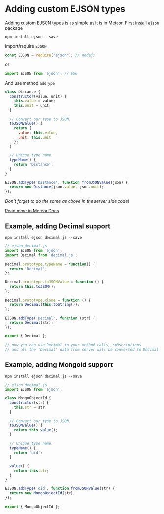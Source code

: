# Adding custom EJSON types

Adding custom EJSON types is as simple as it is in Meteor.
First install `ejson` package:

`npm install ejson --save`

Import/require `EJSON`.

```javascript
const EJSON = require("ejson"); // nodejs
```

or

```javascript
import EJSON from 'ejson'; // ES6
```

And use method `addType`

```javascript
class Distance {
  constructor(value, unit) {
    this.value = value;
    this.unit = unit;
  }

  // Convert our type to JSON.
  toJSONValue() {
    return {
      value: this.value,
      unit: this.unit
    };
  }

  // Unique type name.
  typeName() {
    return 'Distance';
  }
}

EJSON.addType('Distance', function fromJSONValue(json) {
  return new Distance(json.value, json.unit);
});
```

*Don't forget to do the same as above in the server side code!*

[Read more in Meteor Docs](https://docs.meteor.com/api/ejson.html)

## Example, adding Decimal support

`npm install ejson decimal.js --save`

```javascript
// ejson_decimal.js
import EJSON from 'ejson';
import Decimal from 'decimal.js';

Decimal.prototype.typeName = function() {
  return 'Decimal';
};

Decimal.prototype.toJSONValue = function () {
  return this.toJSON();
};

Decimal.prototype.clone = function () {
  return Decimal(this.toString());
};

EJSON.addType('Decimal', function (str) {
  return Decimal(str);
});

export { Decimal };

// now you can use Decimal in your method calls, subscriptions
// and all the 'Decimal' data from server will be converted to Decimal object on client
```

## Example, adding MongoId support

`npm install ejson decimal.js --save`

```javascript
// ejson_decimal.js
import EJSON from 'ejson';

class MongoObjectId {
  constructor(str) {
    this.str = str;
  }

  // Convert our type to JSON.
  toJSONValue() {
    return this.value();
  }

  // Unique type name.
  typeName() {
    return 'oid';
  }

  value() {
    return this.str;
  }
}

EJSON.addType('oid', function fromJSONValue(str) {
  return new MongoObjectId(str);
});

export { MongoObjectId };
```
